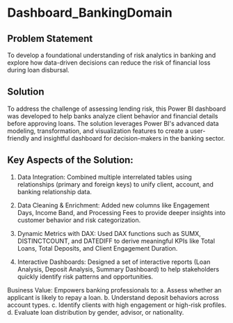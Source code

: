 # Dashboard_BankingDomain

## Problem Statement
To develop a foundational understanding of risk analytics in banking and explore how data-driven decisions can reduce the risk of financial loss during loan disbursal.

## Solution
To address the challenge of assessing lending risk, this Power BI dashboard was developed to help banks analyze client behavior and financial details before approving loans.
The solution leverages Power BI's advanced data modeling, transformation, and visualization features to create a user-friendly and insightful dashboard for decision-makers in the banking sector.

## Key Aspects of the Solution:
1. Data Integration: Combined multiple interrelated tables using relationships (primary and foreign keys) to unify client, account, and banking relationship data.

2. Data Cleaning & Enrichment: Added new columns like Engagement Days, Income Band, and Processing Fees to provide deeper insights into customer behavior and risk categorization.

3. Dynamic Metrics with DAX: Used DAX functions such as SUMX, DISTINCTCOUNT, and DATEDIFF to derive meaningful KPIs like Total Loans, Total Deposits, and Client Engagement Duration.

4. Interactive Dashboards: Designed a set of interactive reports (Loan Analysis, Deposit Analysis, Summary Dashboard) to help stakeholders quickly identify risk patterns and opportunities.

Business Value:
Empowers banking professionals to:
a. Assess whether an applicant is likely to repay a loan.
b. Understand deposit behaviors across account types.
c. Identify clients with high engagement or high-risk profiles.
d. Evaluate loan distribution by gender, advisor, or nationality.
